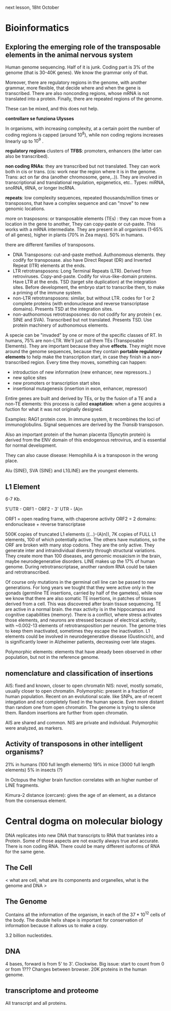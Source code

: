 next lesson, 18ht October

# Bioinformatics

## Exploring the emerging role of the transposable elements in the animal nervous system

Human genome sequencing. Half of it is junk. Coding part is 3% of the genome (that is 30-40K genes). We know the grammar only of that.

Moreover, there are regulatory regions in the genome, with another grammar, more flexible, that decide where and when the gene is transcribed. There are also nonconding regions, whose mRNA is not translated into a protein. Finally, there are repeated regions of the genome.

These can be mixed, and this does not help. 

**controllare se funziona Ulysses**

In organisms, with increasing complexity, at a certain point the number of coding regions is capped (around $10^8$), while non coding regions increases linearly up to $10^9$ .

**regulatory regions** clusters of **TFBS**: promoters, enhancers (the latter can also be transcribed).

**non coding RNAs**: they are transcribed but not translated. They can work both in cis or trans. (cis: work near the region where it is in the genome. Trans: act on far dna  (another chromosome, gene,..)). They are involved in transcriptional and translational regulation, epigenetics, etc.. Types: miRNA, snoRNA, tRNA, or longer lncRNA. 

**repeats**: low complexity sequences, repeated thousands/million times or transposons, that have a complex sequence and can "move" to new genomic locations.

more on trasposons: or transposable elements (TEs) : they can move from a location in the gene to another, They can copy-paste or cut-paste.  This works with a mRNA intermediate. They are present in all organisms (1-65% of all genes), higher in plants (70% in Zea mays). 50% in humans. 

there are different families of transposons.

* DNA Transposons: cut-and-paste method. Authonomous elements. they codify for transposase. also have Direct Repeat (DR) and Inverted Repeat (ITR) elements at the ends.
* LTR retrotransposons: Long Terminal Repeats (LTR). Derived from retroviruses. Copy-and-paste. Codify for virus-like-domain proteins. Have LTR at the ends. TSD (target site duplication) at the integration sites. Before development, the embryo start to transcribe them, to make a priming of the immune system. 
* non-LTR retrotransposons: similar, but without LTR. codes for 1 or 2 complete proteins (with endonuclease and reverse transcriptase domains). Presents TSD at the integration sites.
* non-authonomous retrotrasposones: do not codify for any protein ( ex. SINE and SVA). Transcribed but not translated. Presents TSD. Use protein machinery of authonomous elements.

A specie can be "invaded" by one or more of the specific classes of RT. In humans, 75% are non-LTR.  We'll just call them TEs (Transposable Elements). They are important because they ahve **effects**. They might move around the genome sequences, because they contain **portable regulatory elements** to help make the transcription start, in case they finish in a non-transcribed region.  Every time they moves, something can happen: 

* introduction of new information (new enhancer, new repressors..)
* new splice sites
* new promoters or transcription start sites
* insertional mutagenesis (insertion in exon, enhancer, repressor)

Entire genes are built and derived by TEs, or by the fusion of a TE and a non-TE elements: this process is called **exaptation**: when a gene acquires a fuction for what it was not originally designed.

Examples: RAG1 protein core. In immune system, it recombines the loci of immunoglobulins. Signal sequences are derived by the *Transib* transposon.

Also an important protein of the human placenta (Syncytin protein) is derived from the ENV domain of this endogenous retrovirus, and is essential for normal development. 

They can also cause disease: Hemophilia A is a transposon in the wrong place. 

Alu (SINE), SVA (SINE) and L1(LINE) are the youngest elements. 

## L1 Element

6-7 Kb. 

5'UTR - ORF1 - ORF2 - 3' UTR - (A)n

ORF1 = open reading frame, with chaperone activity
ORF2 = 2 domains: endonuclease + reverse transcriptase

500K copies of truncated L1 elements ((...)-(A)n)),  7K copies of FULL L1 elements, 100 of which potentially active. The others have mutations, so the ORF are broken with many stop codons. They are the only active. They generate inter and intraindividual diversity through structural variations.  They create more than 100 diseases, and genomic mosaicism in the brain, maybe neurodegenerative disorders. LINE makes up the 17% of human genome. During retrotranscriptase, another random RNA could be taken and retrotranscribed. 

Of course only mutations in the germinal cell line can be passed to new generations. For long years we tought that they were active only in the gonads (germline TE insertions, carried by half of the gametes), while now we know that there are also somatic TE insertions, in patches of tissues derived from a cell. This was discovered after brain tissue sequencing. TE are active in a normal brain. the max activity is in the hippocampus and cognitive capabilities (memory). There is a conflict, where stress activates those elements, and neurons are stressed because of electrical activity, with ~0.002-13 elements of retrotransposition per neuron. The genome tries to keep them inactivated, sometimes they escape the inactivation.  L1 elements could be involved in neurodegenerative disease (Gustincich), and is significantly lower in Alzheimer patients, decreasing over late stages.

Polymorphic elements: elements that have already been observed in other population, but not in the reference genome.

## nomenclature and classification of insertions

AIS: fixed and known, closer to open chromatin
NIS: novel, mostly somatic, usually closer to open chromatin.
Polymorphic: present in a fraction of human population. Recent on an evolutional scale. like SNPs, are of recent integation and not completely fixed in the human specie. Even more distant than random one from open chromatin. The genome is trying to silence them.
Random insertions are further from open chromatin.

AIS are shared and common. NIS are private and individual.  Polymorphic were analyzed, as markers. 

## Activity of transposons in other intelligent organisms?

21% in humans (100 full length elements)
19% in mice (3000 full length elements)
5% in insects (?)

In Octopus the higher brain function correlates with an higher number of LINE fragments.

Kimura-2 distance (cercare): gives the age of an element, as a distance from the consensus element.

# Central dogma on molecular biology

DNA replicates into new DNA that transcripts to RNA that tranlates into a Protein. Some of those aspects are not exactly always true and accurate. There is non coding RNA. There could be many different isoforms of RNA for the same gene. 

## The Cell

< what are cell, what are its components and organelles, what is the genome and DNA >

## The Genome

Contains all the information of the organism, in each of the $37*10^{12}$ cells of the body. The double helix shape is important for conservation of information because it allows us to make a copy.

3.2 billion nucleotides. 

## DNA

4 bases, forward is from 5' to 3'. Clockwise.  Big issue: start to count from 0 or from 1??? Changes between browser. 20K proteins in the human genome. 

## transcriptome and proteome

All transcript and all proteins. 

